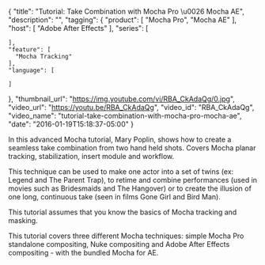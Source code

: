 {
  "title": "Tutorial: Take Combination with Mocha Pro \u0026 Mocha AE",
  "description": "",
  "tagging": {
    "product": [
      "Mocha Pro",
      "Mocha AE"
    ],
    "host": [
      "Adobe After Effects"
    ],
    "series": [

    ],
    "feature": [
      "Mocha Tracking"
    ],
    "language": [

    ]
  },
  "thumbnail_url": "https://img.youtube.com/vi/RBA_CkAdaQg/0.jpg",
  "video_url": "https://youtu.be/RBA_CkAdaQg",
  "video_id": "RBA_CkAdaQg",
  "video_name": "tutorial-take-combination-with-mocha-pro-mocha-ae",
  "date": "2016-01-19T15:18:37-05:00"
}

In this advanced Mocha tutorial, Mary Poplin, shows how to create a seamless
take combination from two hand held shots. Covers Mocha planar tracking,
stabilization, insert module and workflow.

This technique can be used to make one actor into a set of twins (ex: Legend
and The Parent Trap), to retime and combine performances (used in movies such
as Bridesmaids and The Hangover) or to create the illusion of one long,
continuous take (seen in films Gone Girl and Bird Man).

This tutorial assumes that you know the basics of Mocha tracking and masking.

This tutorial covers three different Mocha techniques: simple Mocha Pro
standalone compositing, Nuke compositing and Adobe After Effects compositing -
with the bundled Mocha for AE.


